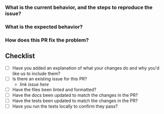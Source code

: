 ### What is the current behavior, and the steps to reproduce the issue?

### What is the expected behavior?

### How does this PR fix the problem?

## Checklist

- [ ] Have you added an explanation of what your changes do and why you'd like us to include them?
- [ ] Is there an existing issue for this PR?
  - _link issue here_
- [ ] Have the files been linted and formatted?
- [ ] Have the docs been updated to match the changes in the PR?
- [ ] Have the tests been updated to match the changes in the PR?
- [ ] Have you run the tests locally to confirm they pass?
